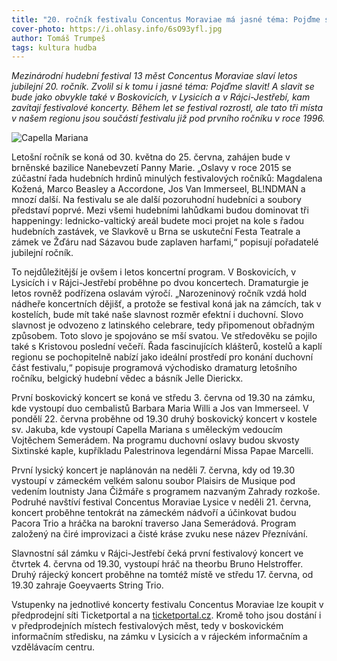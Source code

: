 ```yaml
---
title: "20. ročník festivalu Concentus Moraviae má jasné téma: Pojďme slavit!"
cover-photo: https://i.ohlasy.info/6sO93yfl.jpg
author: Tomáš Trumpeš
tags: kultura hudba
---
```


*Mezinárodní hudební festival 13 měst Concentus Moraviae slaví letos jubilejní 20. ročník. Zvolil si k tomu i jasné téma: Pojďme slavit! A slavit se bude jako obvykle také v Boskovicích, v Lysicích a v Rájci-Jestřebí, kam zavítají festivalové koncerty. Během let se festival rozrostl, ale tato tři místa v našem regionu jsou součástí festivalu již pod prvního ročníku v roce 1996.*

<img src="https://i.ohlasy.info/6sO93yf.jpg" alt="Capella Mariana" class="img-responsive">

Letošní ročník se koná od 30. května do 25. června, zahájen bude v brněnské bazilice Nanebevzetí Panny Marie. „Oslavy v roce 2015 se zúčastní řada hudebních hrdinů minulých festivalových ročníků: Magdalena Kožená, Marco Beasley a Accordone, Jos Van Immerseel, BL!NDMAN a mnozí další. Na festivalu se ale další pozoruhodní hudebníci a soubory představí poprvé. Mezi všemi hudebními lahůdkami budou dominovat tři happeningy: lednicko-valtický areál budete moci projet na kole s řadou hudebních zastávek, ve Slavkově u Brna se uskuteční Festa Teatrale a zámek ve Žďáru nad Sázavou bude zaplaven harfami,“ popisují pořadatelé jubilejní ročník.

To nejdůležitější je ovšem i letos koncertní program. V Boskovicích, v Lysicích i v Rájci-Jestřebí proběhne po dvou koncertech. Dramaturgie je letos rovněž podřízena oslavám výročí. „Narozeninový ročník vzdá hold nádheře koncertních dějišť, a protože se festival koná jak na zámcích, tak v kostelích, bude mít také naše slavnost rozměr efektní i duchovní. Slovo slavnost je odvozeno z latinského celebrare, tedy připomenout obřadným způsobem. Toto slovo je spojováno se mší svatou. Ve středověku se pojilo také s Kristovou poslední večeří. Řada fascinujících klášterů, kostelů a kaplí regionu se pochopitelně nabízí jako ideální prostředí pro konání duchovní část festivalu,“ popisuje programová východisko dramaturg letošního ročníku, belgický hudební vědec a básník Jelle Dierickx.

První boskovický koncert se koná ve středu 3. června od 19.30 na zámku, kde vystoupí duo cembalistů Barbara Maria Willi  a Jos van Immerseel. V pondělí 22. června proběhne od 19.30 druhý boskovický koncert v kostele sv. Jakuba, kde vystoupí Capella Mariana s uměleckým vedoucím Vojtěchem Semerádem. Na programu duchovní oslavy budou skvosty Sixtinské kaple, kupříkladu Palestrinova legendární Missa Papae Marcelli.

První lysický koncert je naplánován na neděli 7. června, kdy od 19.30 vystoupí v zámeckém velkém salonu soubor Plaisirs de Musique pod vedením loutnisty Jana Čižmáře s programem nazvaným Zahrady rozkoše. Podruhé navštíví festival Concentus Moraviae Lysice v neděli 21. června, koncert proběhne tentokrát na zámeckém nádvoří a účinkovat budou Pacora Trio a hráčka na barokní traverso Jana Semerádová. Program založený na čiré improvizaci a čisté kráse zvuku nese název Přeznívání.

Slavnostní sál zámku v Rájci-Jestřebí čeká první festivalový koncert ve čtvrtek 4. června od 19.30, vystoupí hráč na theorbu Bruno Helstroffer. Druhý rájecký koncert proběhne na tomtéž místě ve středu 17. června, od 19.30 zahraje Goeyvaerts String Trio.

Vstupenky na jednotlivé koncerty festivalu Concentus Moraviae lze koupit v předprodejní síti Ticketportal a na [ticketportal.cz](http://www.ticketportal.cz). Kromě toho jsou dostání i v předprodejních místech festivalových měst, tedy v boskovickém informačním středisku, na zámku v Lysicích a v rájeckém informačním a vzdělávacím centru.
